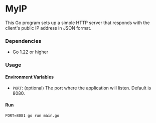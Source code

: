 # MyIP
This Go program sets up a simple HTTP server that responds with the client's public IP address in JSON format.

### Dependencies
- Go 1.22 or higher

### Usage

#### Environment Variables
- `PORT`: (optional) The port where the application will listen. Default is 8080.

#### Run
```
PORT=8081 go run main.go
```